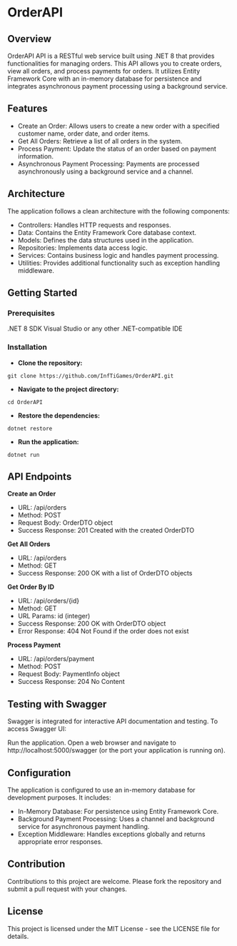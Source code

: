 # OrderAPI

## Overview

OrderAPI API is a RESTful web service built using .NET 8 that provides functionalities for managing orders.
This API allows you to create orders, view all orders, and process payments for orders. 
It utilizes Entity Framework Core with an in-memory database for persistence and integrates asynchronous payment processing using a background service.

## Features
+ Create an Order: Allows users to create a new order with a specified customer name, order date, and order items.
+ Get All Orders: Retrieve a list of all orders in the system.
+ Process Payment: Update the status of an order based on payment information.
+ Asynchronous Payment Processing: Payments are processed asynchronously using a background service and a channel.

## Architecture
The application follows a clean architecture with the following components:

+ Controllers: Handles HTTP requests and responses.
+ Data: Contains the Entity Framework Core database context.
+ Models: Defines the data structures used in the application.
+ Repositories: Implements data access logic.
+ Services: Contains business logic and handles payment processing.
+ Utilities: Provides additional functionality such as exception handling middleware.

## Getting Started

### Prerequisites
.NET 8 SDK Visual Studio or any other .NET-compatible IDE

### Installation
+ **Clone the repository:**
~~~
git clone https://github.com/InfTiGames/OrderAPI.git 
~~~
+ **Navigate to the project directory:**
~~~
cd OrderAPI
~~~
+ **Restore the dependencies:**
~~~
dotnet restore
~~~
+ **Run the application:**
~~~
dotnet run
~~~

## API Endpoints

**Create an Order**

+ URL: /api/orders
+ Method: POST
+ Request Body: OrderDTO object
+ Success Response: 201 Created with the created OrderDTO

**Get All Orders**

+ URL: /api/orders
+ Method: GET
+ Success Response: 200 OK with a list of OrderDTO objects

**Get Order By ID**

+ URL: /api/orders/{id}
+ Method: GET
+ URL Params: id (integer)
+ Success Response: 200 OK with OrderDTO object
+ Error Response: 404 Not Found if the order does not exist

**Process Payment**

+ URL: /api/orders/payment
+ Method: POST
+ Request Body: PaymentInfo object
+ Success Response: 204 No Content

## Testing with Swagger
Swagger is integrated for interactive API documentation and testing. To access Swagger UI:

Run the application.
Open a web browser and navigate to http://localhost:5000/swagger (or the port your application is running on).

## Configuration
The application is configured to use an in-memory database for development purposes. It includes:

+ In-Memory Database: For persistence using Entity Framework Core.
+ Background Payment Processing: Uses a channel and background service for asynchronous payment handling.
+ Exception Middleware: Handles exceptions globally and returns appropriate error responses.

## Contribution
Contributions to this project are welcome. Please fork the repository and submit a pull request with your changes.

## License
This project is licensed under the MIT License - see the LICENSE file for details.
